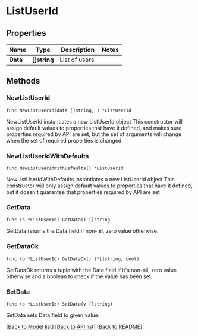 # ListUserId

## Properties

Name | Type | Description | Notes
------------ | ------------- | ------------- | -------------
**Data** | **[]string** | List of users. | 

## Methods

### NewListUserId

`func NewListUserId(data []string, ) *ListUserId`

NewListUserId instantiates a new ListUserId object
This constructor will assign default values to properties that have it defined,
and makes sure properties required by API are set, but the set of arguments
will change when the set of required properties is changed

### NewListUserIdWithDefaults

`func NewListUserIdWithDefaults() *ListUserId`

NewListUserIdWithDefaults instantiates a new ListUserId object
This constructor will only assign default values to properties that have it defined,
but it doesn't guarantee that properties required by API are set

### GetData

`func (o *ListUserId) GetData() []string`

GetData returns the Data field if non-nil, zero value otherwise.

### GetDataOk

`func (o *ListUserId) GetDataOk() (*[]string, bool)`

GetDataOk returns a tuple with the Data field if it's non-nil, zero value otherwise
and a boolean to check if the value has been set.

### SetData

`func (o *ListUserId) SetData(v []string)`

SetData sets Data field to given value.



[[Back to Model list]](../README.md#documentation-for-models) [[Back to API list]](../README.md#documentation-for-api-endpoints) [[Back to README]](../README.md)


